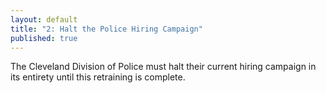 ```yaml
---
layout: default
title: "2: Halt the Police Hiring Campaign"
published: true
---
```


The Cleveland Division of Police must halt their current hiring campaign in its entirety until this retraining is complete.